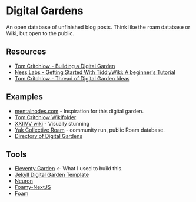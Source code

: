 # Digital Gardens 

An open database of unfinished blog posts. Think like the roam database or Wiki, but open to the public. 

## Resources

* [Tom Critchlow - Building a Digital Garden](https://tomcritchlow.com/2019/02/17/building-digital-garden/)
* [Ness Labs - Getting Started With TiddlyWiki: A beginner's Tutorial](https://nesslabs.com/tiddlywiki-beginner-tutorial)
* [Tom Critchlow - Thread of Digital Garden Ideas](https://twitter.com/tomcritchlow/status/1083823277712248832)

## Examples

* [mentalnodes.com](https://mentalnodes.com) - Inspiration for this digital garden.
* [Tom Critchlow Wikifolder](https://tomcritchlow.com/wiki/)
* [XXIIVV wiki](https://wiki.xxiivv.com/) - Visually stunning
* [Yak Collective Roam](https://roamresearch.com/#/app/ArtOfGig/page/s6nvla0u4) - community run, public Roam database.
* [Directory of Digital Gardens](https://github.com/maggieappleton/digital-gardeners#digital-garden-directory)

## Tools

- [Eleventy Garden](https://github.com/binyamin/eleventy-garden) <- What I used to build this.
- [Jekyll Digital Garden Template](https://digital-garden-jekyll-template.netlify.app/)
- [Neuron](https://neuron.zettel.page/)
- [Foamy-NextJS](https://github.com/yenly/foamy-nextjs)
- [Foam](https://foambubble.github.io/foam/#how-do-i-use-foam)


